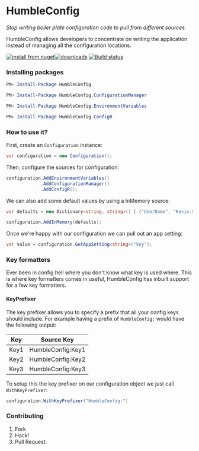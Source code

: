 # HumbleConfig

*Stop writing boiler plate configuration code to pull from different sources.*

HumbleConfig allows developers to concentrate on writing the application instead of managing all the configuration locations.

[![install from nuget](http://img.shields.io/nuget/v/HumbleConfig.svg?style=flat-square)](https://www.nuget.org/packages/HumbleConfig)[![downloads](http://img.shields.io/nuget/dt/HumbleConfig.svg?style=flat-square)](https://www.nuget.org/packages/HumbleConfig)
[![Build status](https://ci.appveyor.com/api/projects/status/bodd6hrcoltpco6i/branch/master?svg=true)](https://ci.appveyor.com/project/kevbite/humbleconfig/branch/master)

### Installing packages

```powershell
PM> Install-Package HumbleConfig
```
```powershell
PM> Install-Package HumbleConfig.ConfigurationManager
```
```powershell
PM> Install-Package HumbleConfig.EnvironmentVariables
```
```powershell
PM> Install-Package HumbleConfig.ConfigR
```

### How to use it?
First, create an `Configuration` instance:
```csharp
var configuration = new Configuration();
```
Then, configure the sources for configuration:
```csharp
configuration.AddEnvironmentVariables()
             .AddConfigurationManager()
			 .AddConfigR();
```
We can also add some default values by using a InMemory source:
```csharp
var defaults = new Dictionary<string, string>() { {"UserName", "Kevin.Smith"} };

configuration.AddInMemory(defaults);
```
Once we're happy with our configuration we can pull out an app setting:
```csharp
var value = configuration.GetAppSetting<string>("key");
```
### Key formatters
Ever been in config hell where you don't know what key is used where.
This is where key formatters comes in useful, HumbleConfig has inbuilt support for a few key formatters.

#### KeyPrefixer
The key prefixer allows you to specify a prefix that all your config keys should include.
For example having a prefix of `HumbleConfig:` would have the following output:

| Key    | Source Key        |
| -------|------------------ |
| Key1   | HumbleConfig:Key1 |
| Key2   | HumbleConfig:Key2 |
| Key3   | HumbleConfig:Key3 |

To setup this the key prefixer on our configuration object we just call `WithKeyPrefixer`:
```csharp
configuration.WithKeyPrefixer("HumbleConfig:")
```

### Contributing

 1. Fork
 1. Hack!
 1. Pull Request.

###
